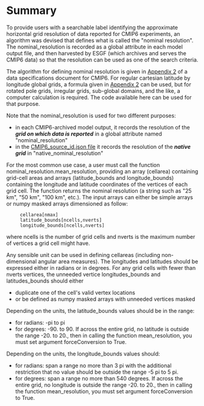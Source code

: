 # Summary

To provide users with a searchable label identifying the approximate horizontal grid resolution of data reported for CMIP6 experiments, an algorithm was devised that defines what is called the "nominal resolution".  The nominal_resolution is recorded as a global attribute in each model output file, and then harvested by ESGF (which archives and serves the CMIP6 data) so that the resolution can be used as one of the search criteria.  

The algorithm for defining nominal resolution is given in [Appendix 2](https://docs.google.com/document/d/1h0r8RZr_f3-8egBMMh7aqLwy3snpD6_MrDz1q8n5XUk/edit#bookmark=id.ibeh7ad2gpdi) of a data specifications document for CMIP6.  For regular cartesian latitude by longitude global grids, a formula given in [Appendix 2](https://docs.google.com/document/d/1h0r8RZr_f3-8egBMMh7aqLwy3snpD6_MrDz1q8n5XUk/edit#bookmark=id.ibeh7ad2gpdi) can be used, but for rotated pole grids, irregular grids, sub-global domains, and the like, a computer calculation is required.  The code available here can be used for that purpose.

Note that the nominal_resolution is used for two different purposes:
* in each CMIP6-archived model output, it records the resolution of the **_grid on which data is reported_** in a global attribute named "nominal_resolution"
* in the [CMIP6_source_id.json file](https://github.com/WCRP-CMIP/CMIP6_CVs/blob/master/CMIP6_source_id.json) it records the resolution of the **_native grid_** in "native_nominal_resolution"

For the most common use case, a user must call the function nominal_resolution.mean_resolution, providing an array (cellarea) containing grid-cell areas and arrays (latitude_bounds and longitude_bounds) containing the longitude and latitude coordinates of the vertices of each grid cell.  The function returns the nominal resolution (a string such as "25 km", "50 km", "100 km", etc.).  The input arrays can either be simple arrays or numpy masked arrays dimensioned as follow:
```
     cellarea[nmax]
     latitude_bounds[ncells,nverts]
     longitude_bounds[ncells,nverts]
```

where ncells is the number of grid cells and nverts is the maximum number of vertices a grid cell might have.

Any sensible unit can be used in defining cellareas (including non-dimensional angular area measures).  The longitudes and latitudes should be expressed either in radians or in degrees.  For any grid cells with fewer than nverts vertices, the unneeded vertice longitudes_bounds and latitudes_bounds should either 
* duplicate one of the cell's valid vertex locations
* or be defined as numpy masked arrays with unneeded vertices masked

Depending on the units, the latitude_bounds values should be in the range:
* for radians: -pi to pi 
* for degrees: -90. to 90.  If across the entire grid, no latitude is outside the range -20. to 20., then in calling the function mean_resolution, you must set argument forceConversion to True.

Depending on the units, the longitude_bounds values should:
* for radians: span a range no more than 3 pi with the additional restriction that no value should be outside the range -5 pi to 5 pi. 
* for degrees: span a range no more than 540 degrees. If across the entire grid, no longitude is outside the range -20. to 20., then in calling the function mean_resolution, you must set argument forceConversion to True.
